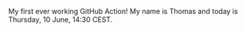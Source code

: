 My first ever working GitHub Action!
My name is Thomas and today is Thursday, 10 June, 14:30 CEST. 

